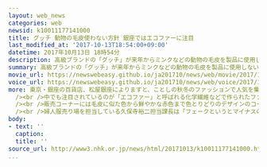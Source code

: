 ```yaml
---
layout: web_news
categories: web
newsid: k10011177141000
title: グッチ 動物の毛皮使わない方針 銀座ではエコファーに注目
last_modified_at: '2017-10-13T18:54:00+09:00'
datetime: 2017年10月13日 18時54分
description: 高級ブランドの「グッチ」が来年からミンクなどの動物の毛皮を製品に使用しない方針を示した中、東京・銀座の百貨店ではこの秋冬のファッションで、化学繊維などを使ってさまざまな色やデザインで作られた「エコファー」が注目を集めています。
summary: 高級ブランドの「グッチ」が来年からミンクなどの動物の毛皮を製品に使用しない方針を示した中、東京・銀座の百貨店ではこの秋冬のファッションで、化学繊維などを使ってさまざまな色やデザインで作られた「エコファー」が注目を集めています。
movie_url: https://newswebeasy.github.io/ja201710/news/web/movie/2017/10/13/k10011177141000.mp4
voice_url: https://newswebeasy.github.io/ja201710/news/web/voice/2017/10/13/k10011177141000.mp3
more: 東京・銀座の百貨店、松屋銀座によりますと、ことしの秋冬のファッションで人気を集めている商品の一つがファーで、店内でも多くの種類の品物を並べています。<br
  /><br />中でも注目されているのが「エコファー」と呼ばれる化学繊維などで作られたファーで、「フェークファー」とも呼ばれますが、この百貨店ではことしからは「エコファー」と呼んで販売しています。<br
  /><br />販売コーナーには毛皮に似た色から鮮やかな赤色まで色とりどりのデザインのコートなどが並び、価格も比較的安く、手入れも簡単で気軽に着ることができることから人気があるということです。<br
  /><br />婦人服売り場を担当している久保寺裕二担当課長は「フェークというとマイナスのイメージだったので動物愛護の観点からもエコファーと呼ぶようにしています。着心地もよく、デザインも豊富なので楽しんでほしいと思います」と話していました。
body:
- text: ''
  caption:
  title: ''
source_url: http://www3.nhk.or.jp/news/html/20171013/k10011177141000.html
...
```

